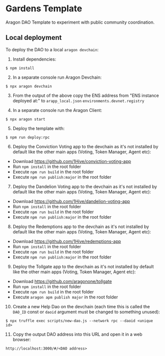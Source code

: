 # Gardens Template 

Aragon DAO Template to experiment with public community coordination.

## Local deployment

To deploy the DAO to a local `aragon devchain`:

1) Install dependencies:
```
$ npm install
```

2) In a separate console run Aragon Devchain:
```
$ npx aragon devchain
```

3) From the output of the above copy the ENS address from "ENS instance deployed at:" to `arapp_local.json` `environments.devnet.registry`

4) In a separate console run the Aragon Client:
```
$ npx aragon start
```

5) Deploy the template with:
```
$ npm run deploy:rpc
```

6) Deploy the Conviction Voting app to the devchain as it's not installed by default like the other main apps (Voting, Token Manager, Agent etc):
- Download https://github.com/1Hive/conviction-voting-app
- Run `npm install` in the root folder
- Execute `npm run build` in the root folder
- Execute `npm run publish:major` in the root folder

7) Deploy the Dandelion Voting app to the devchain as it's not installed by default like the other main apps (Voting, Token Manager, Agent etc):
- Download https://github.com/1Hive/dandelion-voting-app
- Run `npm install` in the root folder
- Execute `npm run build` in the root folder
- Execute `npm run publish:major` in the root folder

8) Deploy the Redemptions app to the devchain as it's not installed by default like the other main apps (Voting, Token Manager, Agent etc):
- Download https://github.com/1Hive/redemptions-app
- Run `npm install` in the root folder
- Execute `npm run build` in the root folder
- Execute `npm run publish:major` in the root folder

9) Deploy the Tollgate app to the devchain as it's not installed by default like the other main apps (Voting, Token Manager, Agent etc):
- Download https://github.com/aragonone/tollgate
- Run `npm install` in the root folder
- Execute `npm run build` in the root folder
- Execute `aragon apm publish major` in the root folder

10) Create a new Help Dao on the devchain (each time this is called the `DAO_ID` const or `daoid` argument must be changed to something unused):
```
$ npx truffle exec scripts/new-dao.js --network rpc --daoid <unique id>
```

11) Copy the output DAO address into this URL and open it in a web browser:
```
http://localhost:3000/#/<DAO address>
```
